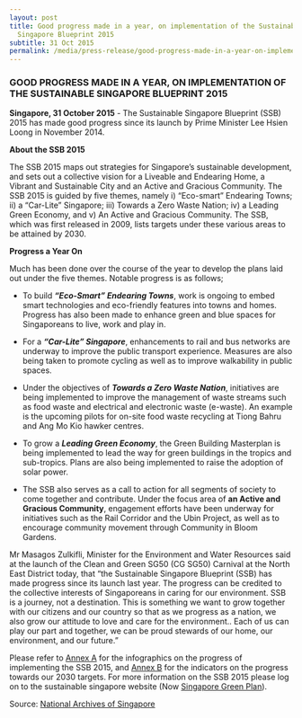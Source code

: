 ```yaml
---
layout: post
title: Good progress made in a year, on implementation of the Sustainable
  Singapore Blueprint 2015
subtitle: 31 Oct 2015
permalink: /media/press-release/good-progress-made-in-a-year-on-implementation-of-the-sustainable-singapore-blueprint-2015
---
```

### GOOD PROGRESS MADE IN A YEAR, ON IMPLEMENTATION OF THE SUSTAINABLE SINGAPORE BLUEPRINT 2015

**Singapore, 31 October 2015** - The Sustainable Singapore Blueprint (SSB) 2015 has made good progress since its launch by Prime Minister Lee Hsien Loong in November 2014.

**About the SSB 2015**

The SSB 2015 maps out strategies for Singapore’s sustainable development, and sets out a collective vision for a Liveable and Endearing Home, a Vibrant and Sustainable City and an Active and Gracious Community. The SSB 2015 is guided by five themes, namely i) “Eco-smart” Endearing Towns; ii) a “Car-Lite” Singapore; iii) Towards a Zero Waste Nation; iv) a Leading Green Economy, and v) An Active and Gracious Community. The SSB, which was first released in 2009, lists targets under these various areas to be attained by 2030.

**Progress a Year On**

Much has been done over the course of the year to develop the plans laid out under the five themes. Notable progress is as follows;

* To build ***“Eco-Smart” Endearing Towns***, work is ongoing to embed smart technologies and eco-friendly features into towns and homes. Progress has also been made to enhance green and blue spaces for Singaporeans to live, work and play in.

* For a ***“Car-Lite” Singapore***, enhancements to rail and bus networks are underway to improve the public transport experience. Measures are also being taken to promote cycling as well as to improve walkability in public spaces.

* Under the objectives of ***Towards a Zero Waste Nation***, initiatives are being implemented to improve the management of waste streams such as food waste and electrical and electronic waste (e-waste). An example is the upcoming pilots for on-site food waste recycling at Tiong Bahru and Ang Mo Kio hawker centres.

* To grow a ***Leading Green Economy***, the Green Building Masterplan is being implemented to lead the way for green buildings in the tropics and sub-tropics. Plans are also being implemented to raise the adoption of solar power.

* The SSB also serves as a call to action for all segments of society to come together and contribute. Under the focus area of **an Active and Gracious Community**, engagement efforts have been underway for initiatives such as the Rail Corridor and the Ubin Project, as well as to encourage community movement through Community in Bloom Gardens.

Mr Masagos Zulkifli, Minister for the Environment and Water Resources said at the launch of the Clean and Green SG50 (CG SG50) Carnival at the North East District today, that “the Sustainable Singapore Blueprint (SSB) has made progress since its launch last year. The progress can be credited to the collective interests of Singaporeans in caring for our environment. SSB is a journey, not a destination. This is something we want to grow together with our citizens and our country so that as we progress as a nation, we also grow our attitude to love and care for the environment.. Each of us can play our part and together, we can be proud stewards of our home, our environment, and our future.”

Please refer to [<a href="/files/docs/default-source/news-documents/ssb-press-release---annex-a-(low-res).pdf" target="_blank">Annex A</a>](/files/docs/default-source/news-documents/ssb-press-release---annex-a-(low-res).pdf) for the infographics on the progress of implementing the SSB 2015, and [<a href="/docs/default-source/news-documents/ssb-press-release---annex-b.pdf" target="_blank">Annex B</a>](/docs/default-source/news-documents/ssb-press-release---annex-b.pdf) for the indicators on the progress towards our 2030 targets. For more information on the SSB 2015 please log on to the sustainable singapore website (Now [Singapore Green Plan](https://www.greenplan.gov.sg/)).

Source: [National Archives of Singapore](https://www.nas.gov.sg/archivesonline/data/pdfdoc/MSE_20151031001.pdf)